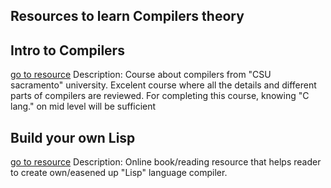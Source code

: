 ## Resources to learn Compilers theory

## Intro to Compilers
[go to resource](https://www.youtube.com/watch?v=W9B98S2mGGE&list=PL6KMWPQP_DM97Hh0PYNgJord-sANFTI3i)
	Description: Course about compilers from "CSU sacramento" university. Excelent course where all the details and different parts of compilers are reviewed. For completing this course, knowing "C lang." on mid level will be sufficient


## Build your own Lisp
[go to resource](http://buildyourownlisp.com/)
	Description: Online book/reading resource that helps reader to create own/easened up "Lisp" language compiler.
